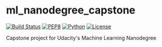 # ml_nanodegree_capstone

[![Build Status](https://travis-ci.org/loeiten/ml_nanodegree_capstone.svg?branch=master)](https://travis-ci.org/loeiten/ml_nanodegree_capstone.svg?branch=master)
[![PEP8](https://img.shields.io/badge/code%20style-PEP8-brightgreen.svg)](https://www.python.org/dev/peps/pep-0008/)
[![Python](https://img.shields.io/badge/python-%3E%3D3.6-blue.svg)](https://www.python.org/)
[![License](https://img.shields.io/badge/license-GPL--3.0-blue.svg)](https://github.com/loeiten/ml_nanodegree_capstone/blob/master/LICENSE)

Capstone project for Udacity's Machine Learning Nanodegree
